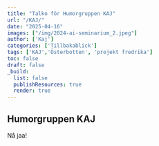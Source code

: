 ```yaml
---
title: "Talko för Humorgruppen KAJ"
url: "/KAJ/"
date: "2025-04-16"
images: ["/img/2024-ai-seminarium_2.jpeg"]
author: ['Kaj']
categories: ['Tillbakablick']
tags: ['KAJ','Österbotten', 'projekt fredrika']
toc: false
draft: false
_build:
  list: false
  publishResources: true
  render: true
---
```


## Humorgruppen KAJ

Nå jaa!